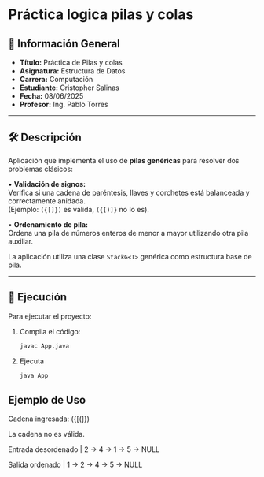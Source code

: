# Práctica logica pilas y colas

## 📌 Información General

- **Título:** Práctica de Pilas y colas
- **Asignatura:** Estructura de Datos  
- **Carrera:** Computación  
- **Estudiante:** Cristopher Salinas  
- **Fecha:** 08/06/2025  
- **Profesor:** Ing. Pablo Torres  

---

## 🛠️ Descripción

Aplicación que implementa el uso de **pilas genéricas** para resolver dos problemas clásicos:

• **Validación de signos:**  
Verifica si una cadena de paréntesis, llaves y corchetes está balanceada y correctamente anidada.  
(Ejemplo: `({[]})` es válida, `({[)]}` no lo es).

• **Ordenamiento de pila:**  
Ordena una pila de números enteros de menor a mayor utilizando otra pila auxiliar.

La aplicación utiliza una clase `StackG<T>` genérica como estructura base de pila.

---

## 🚀 Ejecución

Para ejecutar el proyecto:

1. Compila el código:
   ```bash
   javac App.java

2. Ejecuta 
    ```bash
   java App

## Ejemplo de Uso 
Cadena ingresada: ({[(]})

La cadena no es válida.

Entrada desordenado |
2 -> 4 -> 1 -> 5 -> NULL

Salida ordenado |
1 -> 2 -> 4 -> 5 -> NULL



